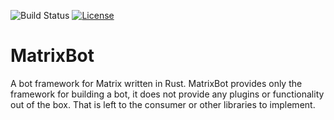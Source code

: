 ![Build Status](https://github.com/ahal/matrix-bot/actions/workflows/rust.yml/badge.svg)
[![License](https://img.shields.io/badge/License-MPL-2.0-yellowgreen.svg?style=flat-square)](https://opensource.org/licenses/MPL-2.0)

# MatrixBot

A bot framework for Matrix written in Rust. MatrixBot provides only the framework for building a
bot, it does not provide any plugins or functionality out of the box. That is left to the consumer
or other libraries to implement.

